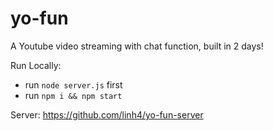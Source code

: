 # yo-fun

A Youtube video streaming with chat function, built in 2 days!

Run Locally: 
- run `node server.js` first
- run `npm i && npm start`

Server:  https://github.com/linh4/yo-fun-server
